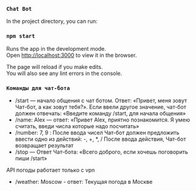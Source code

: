 ### `Chat Bot`

In the project directory, you can run:

### `npm start`

Runs the app in the development mode.<br />
Open [http://localhost:3000](http://localhost:3000) to view it in the browser.

The page will reload if you make edits.<br />
You will also see any lint errors in the console.

### `Команды для чат-бота`

- /start — начало общения с чат ботом. Ответ: «Привет, меня зовут Чат-бот, а как зовут тебя?». Если ввели другое значение, чат-бот должен отвечать: «Введите команду /start, для начала общения»
- /name: Alex — ответ: «Привет Alex, приятно познакомится. Я умею считать, введи числа которые надо посчитать»
- /number: 7, 9 :
После ввода чисел Чат-бот должен предложить ввести одно из действий: -, +, *, /
После ввода действия, Чат-бот возвращает результат
- /stop — Ответ Чат-бота: «Всего доброго, если хочешь поговорить пиши /start»

API погоды работает только с vpn
- /weather: Moscow - ответ: Текущая погода в Москве